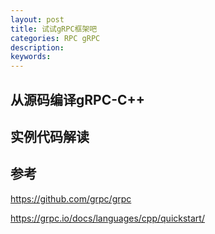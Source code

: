 ```yaml
---
layout: post
title: 试试gRPC框架吧
categories: RPC gRPC
description: 
keywords: 
---
```


## 从源码编译gRPC-C++

## 实例代码解读

## 参考

https://github.com/grpc/grpc

https://grpc.io/docs/languages/cpp/quickstart/